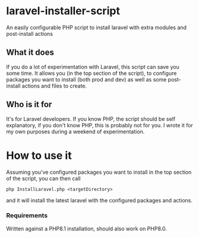 # laravel-installer-script
An easily configurable PHP script to install laravel with extra modules and post-install actions


## What it does
If you do a lot of experimentation with Laravel, this script can save you some time. It allows you 
(in the top section of the script), to configure packages you want to install (both prod and dev) 
as well as some post-install actions and files to create. 


## Who is it for
It's for Laravel developers. If you know PHP, the script should be self explanatory, if you don't 
know PHP, this is probably not for you. I wrote it for my own purposes during a weekend of 
experimentation. 

# How to use it
Assuming you've configured packages you want to install in the top section of the script, you can then call
```
php InstallLaravel.php <targetDirectory>
```
and it will install the latest laravel with the configured packages and actions. 

### Requirements
Written against a PHP8.1 installation, should also work on PHP8.0.
